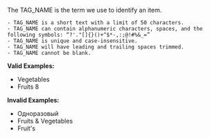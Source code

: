 <!-- markdownlint-disable-file first-line-h1 -->
The TAG_NAME is the term we use to identify an item.

```info
- TAG_NAME is a short text with a limit of 50 characters.
- TAG_NAME can contain alphanumeric characters, spaces, and the following symbols: “?'."[]{}()+^$*-,:;@!#%&_=”
- TAG_NAME is unique and case-insensitive.
- TAG_NAME will have leading and trailing spaces trimmed.
- TAG_NAME cannot be blank.
```

**Valid Examples:**

* Vegetables
* Fruits 8

**Invalid Examples:**

* Одноразовый
* Fruits & Vegetables
* Fruit's
